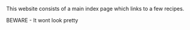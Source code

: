 This website consists of a main index page which links to a few recipes.

BEWARE - It wont look pretty
